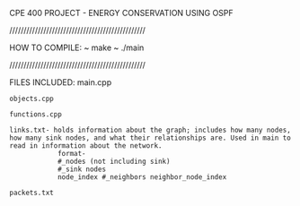 CPE 400 PROJECT - ENERGY CONSERVATION USING OSPF

////////////////////////////////////////////////

HOW TO COMPILE: 
		~ make
		~ ./main

////////////////////////////////////////////////

FILES INCLUDED:
	main.cpp

	objects.cpp 

	functions.cpp

	links.txt- holds information about the graph; includes how many nodes, 
	how many sink nodes, and what their relationships are. Used in main to
	read in information about the network.  
				format- 
				#_nodes (not including sink)
				#_sink nodes
				node_index #_neighbors neighbor_node_index 
								
	packets.txt
